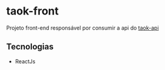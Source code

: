 # taok-front
Projeto front-end responsável por consumir a api do [taok-api]()

## Tecnologias
- ReactJs
